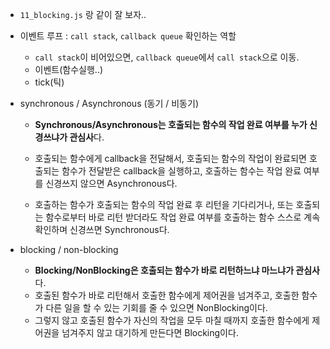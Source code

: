 * `11_blocking.js` 랑 같이 잘 보자..

* 이벤트 루프 : `call stack`, `callback queue` 확인하는 역할
  * `call stack`이 비어있으면, `callback queue`에서 `call stack`으로 이동.
  * 이벤트(함수실행..)
  * tick(틱)
  
* synchronous / Asynchronous   (동기 / 비동기)

  *  **Synchronous/Asynchronous는 호출되는 함수의 작업 완료 여부를 누가 신경쓰냐가 관심사**다. 

  * 호출되는 함수에게 callback을 전달해서, 호출되는 함수의 작업이 완료되면 호출되는 함수가 전달받은 callback을 실행하고, 호출하는 함수는 작업 완료 여부를 신경쓰지 않으면 Asynchronous다. 

  *  호출하는 함수가 호출되는 함수의 작업 완료 후 리턴을 기다리거나, 또는 호출되는 함수로부터 바로 리턴 받더라도 작업 완료 여부를 호출하는 함수 스스로 계속 확인하며 신경쓰면 Synchronous다. 

    

* blocking / non-blocking

  * **Blocking/NonBlocking은 호출되는 함수가 바로 리턴하느냐 마느냐가 관심사**다.
  * 호출된 함수가 바로 리턴해서 호출한 함수에게 제어권을 넘겨주고, 호출한 함수가 다른 일을 할 수 있는 기회를 줄 수 있으면 NonBlocking이다. 
  * 그렇지 않고 호출된 함수가 자신의 작업을 모두 마칠 때까지 호출한 함수에게 제어권을 넘겨주지 않고 대기하게 만든다면 Blocking이다. 
